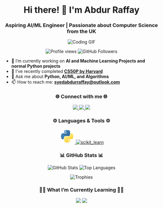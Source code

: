 <h1 align="center">Hi there! 👋 I'm Abdur Raffay</h1>
<h3 align="center">Aspiring AI/ML Engineer | Passionate about Computer Science from the UK</h3>


<div align="center">
  <img src="https://media.giphy.com/media/qgQUggAC3Pfv687qPC/giphy.gif" alt="Coding GIF" width="500"/>
</div>


<p align="center">
  <img src="https://komarev.com/ghpvc/?username=abdurraffayshah&label=Profile%20Views&color=0e75b6&style=flat" alt="Profile views"/>
  <img src="https://img.shields.io/github/followers/abdurraffayshah?label=Followers" alt="GitHub Followers"/>
</p>

- 🔭 I’m currently working on **AI and Machine Learning Projects and normal Python projects**
- 🌱 I’ve recently completed [**CS50P by Harvard**](https://cs50.harvard.edu/python/2023/)
- 💬 Ask me about **Python, AI/ML, and Algorithms**
- 📫 How to reach me: **syedabdurraffay@outlook.com**


<h3 align="center">🌐 Connect with me 🌐</h3>
<p align="center">
  <a href="https://linkedin.com/in/abdur-raffay-shah" target="_blank">
    <img src="https://img.shields.io/badge/LinkedIn-Abdur%20Raffay%20Shah-blue?style=for-the-badge&logo=linkedin"/>
  </a>
  <a href="https://www.leetcode.com/a_raffay" target="_blank">
    <img src="https://img.shields.io/badge/LeetCode-a_raffay-orange?style=for-the-badge&logo=leetcode"/>
  </a>
  <a href="https://discord.gg/4SFRES74" target="_blank">
    <img src="https://img.shields.io/badge/Discord-4SFRES74-7289DA?style=for-the-badge&logo=discord"/>
  </a>
</p>


<h3 align="center">⚙️ Languages & Tools ⚙️</h3>
<p align="center">
  <a href="https://www.python.org" target="_blank">
    <img src="https://raw.githubusercontent.com/devicons/devicon/master/icons/python/python-original.svg" alt="python" width="50" height="50"/>
  </a>
  <a href="https://scikit-learn.org/" target="_blank">
    <img src="https://upload.wikimedia.org/wikipedia/commons/0/05/Scikit_learn_logo_small.svg" alt="scikit_learn" width="50" height="50"/>
  </a>
</p>

<h3 align="center">📊 GitHub Stats 📊</h3>
<p align="center">
  <img src="https://github-readme-stats.vercel.app/api?username=abdurraffayshah&show_icons=true&theme=radical" alt="GitHub Stats" width="400"/>
  <img src="https://github-readme-stats.vercel.app/api/top-langs?username=abdurraffayshah&show_icons=true&locale=en&layout=compact&theme=radical" alt="Top Languages" width="400"/>
</p>

<p align="center">
  <img src="https://github-profile-trophy.vercel.app/?username=abdurraffayshah&theme=radical&margin-w=15" alt="Trophies" width="500"/>
</p>


<h3 align="center">👨‍💻 What I’m Currently Learning 👨‍💻</h3>
<p align="center">
  <img src="https://img.shields.io/badge/AI%20&%20ML-Scikit--Learn%2C%20TensorFlow-yellow?style=for-the-badge&logo=artstation"/>
  <img src="https://img.shields.io/badge/Data%20Structures%20and%20Algorithms-LeetCode-brightgreen?style=for-the-badge&logo=leetcode"/>
</p>

